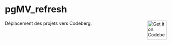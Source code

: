 # pgMV_refresh

Déplacement des projets vers Codeberg.
<a href="https://codeberg.org/CyprienAn/pgMV_refresh">
    <img alt="Get it on Codeberg" src="https://get-it-on.codeberg.org/get-it-on-blue-on-white.png" height="60" align="right">
</a>
